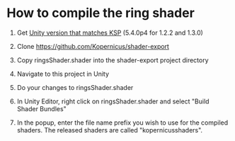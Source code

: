 # How to compile the ring shader

1) Get [Unity version that matches KSP] (5.4.0p4 for 1.2.2 and 1.3.0)

2) Clone https://github.com/Kopernicus/shader-export

3) Copy ringsShader.shader into the shader-export project directory

4) Navigate to this project in Unity

5) Do your changes to ringsShader.shader

6) In Unity Editor, right click on ringsShader.shader and select "Build Shader Bundles"

7) In the popup, enter the file name prefix you wish to use for the compiled shaders. The released shaders are called "kopernicusshaders".

[Unity version that matches KSP]: https://forum.kerbalspaceprogram.com/index.php?/topic/160487-parttools-updated/
